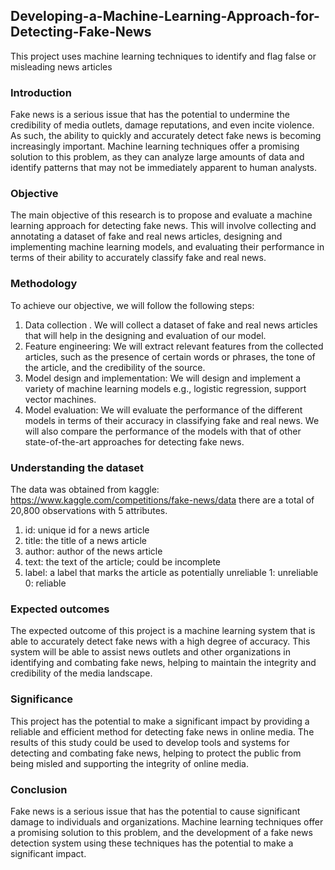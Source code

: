 ## Developing-a-Machine-Learning-Approach-for-Detecting-Fake-News
This project uses machine learning techniques to identify and flag false or misleading news articles

### Introduction

Fake news is a serious issue that has the potential to undermine the credibility of media outlets, damage reputations, and even incite violence. As such, the ability to quickly and accurately detect fake news is becoming increasingly important. Machine learning techniques offer a promising solution to this problem, as they can analyze large amounts of data and identify patterns that may not be immediately apparent to human analysts.

### Objective

The main objective of this research is to propose and evaluate a machine learning approach for detecting fake news. This will involve collecting and annotating a dataset of fake and real news articles, designing and implementing machine learning models, and evaluating their performance in terms of their ability to accurately classify fake and real news.

### Methodology

To achieve our objective, we will follow the following steps:
1. Data collection . We will collect a dataset of fake and real news articles that will help in the designing and evaluation of our model.
2. Feature engineering: We will extract relevant features from the collected articles, such as the presence of certain words or phrases, the tone of the article, and the credibility of the source.
3. Model design and implementation: We will design and implement a variety of machine learning models e.g., logistic regression, support vector machines.
4. Model evaluation: We will evaluate the performance of the different models in terms of their accuracy in classifying fake and real news. We will also compare the performance of the models with that of other state-of-the-art approaches for detecting fake news.


### Understanding the dataset

The data was obtained from kaggle: https://www.kaggle.com/competitions/fake-news/data
there are a total of 20,800 observations with 5 attributes.

   1. id: unique id for a news article
   2. title: the title of a news article
   3. author: author of the news article
   4. text: the text of the article; could be incomplete
   5. label: a label that marks the article as potentially unreliable
               1: unreliable
               0: reliable
			    
	    
### Expected outcomes

The expected outcome of this project is a machine learning system that is able to accurately detect fake news with a high degree of accuracy. This system will be able to assist news outlets and other organizations in identifying and combating fake news, helping to maintain the integrity and credibility of the media landscape.


### Significance

This project has the potential to make a significant impact by providing a reliable and efficient method for detecting fake news in online media. The results of this study could be used to develop tools and systems for detecting and combating fake news, helping to protect the public from being misled and supporting the integrity of online media.

### Conclusion

Fake news is a serious issue that has the potential to cause significant damage to individuals and organizations. Machine learning techniques offer a promising solution to this problem, and the development of a fake news detection system using these techniques has the potential to make a significant impact.
